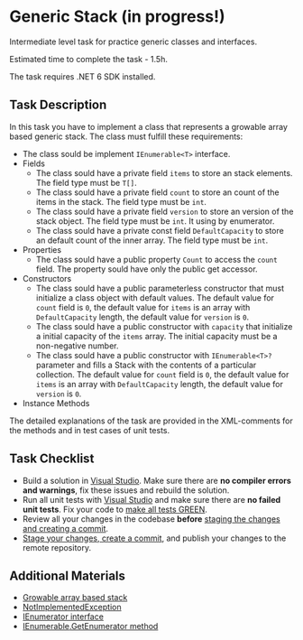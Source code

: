 # Generic Stack (in progress!)

Intermediate level task for practice generic classes and interfaces. 

Estimated time to complete the task - 1.5h.  

The task requires .NET 6 SDK installed.   

## Task Description

In this task you have to implement a class that represents a growable array based generic stack. The class must fulfill these requirements:
- The class sould be implement `IEnumerable<T>` interface.
- Fields
    - The class sould have a private field `items` to store an stack elements. The field type must be `T[]`.
    - The class sould have a private field `count` to store an count of the items in the stack. The field type must be `int`.
    - The class sould have a private field `version` to store an version of the stack object. The field type must be `int`. It using by enumerator.
    - The class sould have a private const field `DefaultCapacity` to store an default count of the inner array. The field type must be `int`. 
- Properties
    - The class sould have a public property `Count` to access the `count` field. The property sould have only the public get accessor.
- Constructors
    - The class sould have a public parameterless constructor that must initialize a class object with default values. The default value for `count` field is `0`, the default value for `items` is an array with `DefaultCapacity` length, the default value for `version` is `0`.
    - The class sould have a public constructor with `capacity` that initialize a initial capacity of the `items` array. The initial capacity
must be a non-negative number.
    - The class sould have a public constructor with `IEnumerable<T>?` parameter and fills a Stack with the contents of a particular collection. The default value for `count` field is `0`, the default value for `items` is an array with `DefaultCapacity` length, the default value for `version` is `0`.
- Instance Methods

The detailed explanations of the task are provided in the XML-comments for the methods and in test cases of unit tests.

## Task Checklist

* Build a solution in [Visual Studio](https://docs.microsoft.com/en-us/visualstudio/ide/building-and-cleaning-projects-and-solutions-in-visual-studio?view=vs-2019). Make sure there are **no compiler errors and warnings**, fix these issues and rebuild the solution. 
* Run all unit tests with [Visual Studio](https://docs.microsoft.com/en-us/visualstudio/test/run-unit-tests-with-test-explorer?view=vs-2019) and make sure there are **no failed unit tests**. Fix your code to [make all tests GREEN](https://stackoverflow.com/questions/276813/what-is-red-green-testing). 
* Review all your changes in the codebase **before** [staging the changes and creating a commit](https://docs.microsoft.com/en-us/azure/devops/repos/git/commits?view=azure-devops&tabs=visual-studio). 
* [Stage your changes, create a commit](https://docs.microsoft.com/en-us/azure/devops/repos/git/commits?view=azure-devops&tabs=visual-studio), and publish your changes to the remote repository. 


## Additional Materials

* [Growable array based stack](https://www.geeksforgeeks.org/growable-array-based-stack/) 
* [NotImplementedException ](https://docs.microsoft.com/en-us/dotnet/api/system.notimplementedexception?view=net-5.0#:~:text=The%20NotImplementedException%20exception%20indicates%20that,member%20invocation%20from%20your%20code.)
* [IEnumerator interface](https://docs.microsoft.com/en-us/dotnet/api/system.collections.ienumerator?view=net-5.0) 
* [IEnumerable<T>.GetEnumerator method ](https://docs.microsoft.com/en-us/dotnet/api/system.collections.generic.ienumerable-1.getenumerator?view=net-5.0)
